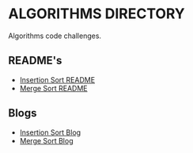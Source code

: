 # ALGORITHMS DIRECTORY
Algorithms code challenges. 

## README's
* [Insertion Sort README](./readmes/insertionsort_README.md)
* [Merge Sort README](./readmes/mergesort_README.md)

## Blogs
* [Insertion Sort Blog](./blogs/InsertionSort.md)
* [Merge Sort Blog](./blogs/MergeSort.md)





